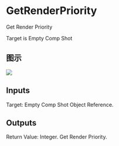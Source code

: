 # GetRenderPriority

Get Render Priority

Target is Empty Comp Shot

## 图示

![]($-20221218-18292170.png)

## Inputs

Target: Empty Comp Shot Object Reference.  

## Outputs

Return Value: Integer. Get Render Priority.

